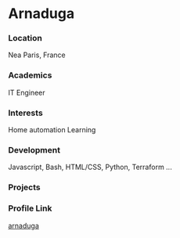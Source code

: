 # Arnaduga

### Location

Nea Paris, France

### Academics

IT Engineer

### Interests

Home automation
Learning

### Development

Javascript, Bash, HTML/CSS, Python, Terraform ...

### Projects


### Profile Link

[arnaduga](https://github.com/arnaduga)
